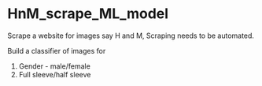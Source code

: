 # HnM_scrape_ML_model
Scrape a website for images say H and M, Scraping needs to be automated. 

Build a classifier of images for

1. Gender - male/female
2. ⁠Full sleeve/half sleeve


